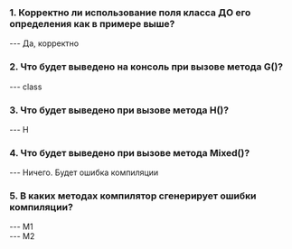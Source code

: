<h3>1. Корректно ли использование поля класса ДО его определения как в примере выше?</h3>
--- Да, корректно

<h3>2. Что будет выведено на консоль при вызове метода G()?</h3>
--- class

<h3>3. Что будет выведено при вызове метода H()?</h3>
--- H

<h3>4. Что будет выведено при вызове метода Mixed()?</h3>
--- Ничего. Будет ошибка компиляции

<h3>5. В каких методах компилятор сгенерирует ошибки компиляции?</h3>
--- M1<br>
--- M2
